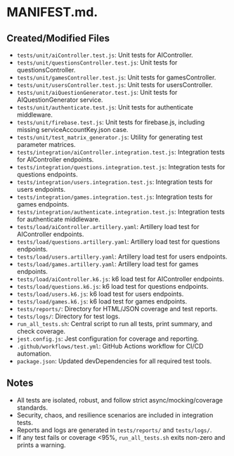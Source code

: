 # MANIFEST.md.

## Created/Modified Files

- `tests/unit/aiController.test.js`: Unit tests for AIController.
- `tests/unit/questionsController.test.js`: Unit tests for questionsController.
- `tests/unit/gamesController.test.js`: Unit tests for gamesController.
- `tests/unit/usersController.test.js`: Unit tests for usersController.
- `tests/unit/aiQuestionGenerator.test.js`: Unit tests for AIQuestionGenerator service.
- `tests/unit/authenticate.test.js`: Unit tests for authenticate middleware.
- `tests/unit/firebase.test.js`: Unit tests for firebase.js, including missing serviceAccountKey.json case.
- `tests/unit/test_matrix_generator.js`: Utility for generating test parameter matrices.
- `tests/integration/aiController.integration.test.js`: Integration tests for AIController endpoints.
- `tests/integration/questions.integration.test.js`: Integration tests for questions endpoints.
- `tests/integration/users.integration.test.js`: Integration tests for users endpoints.
- `tests/integration/games.integration.test.js`: Integration tests for games endpoints.
- `tests/integration/authenticate.integration.test.js`: Integration tests for authenticate middleware.
- `tests/load/aiController.artillery.yaml`: Artillery load test for AIController endpoints.
- `tests/load/questions.artillery.yaml`: Artillery load test for questions endpoints.
- `tests/load/users.artillery.yaml`: Artillery load test for users endpoints.
- `tests/load/games.artillery.yaml`: Artillery load test for games endpoints.
- `tests/load/aiController.k6.js`: k6 load test for AIController endpoints.
- `tests/load/questions.k6.js`: k6 load test for questions endpoints.
- `tests/load/users.k6.js`: k6 load test for users endpoints.
- `tests/load/games.k6.js`: k6 load test for games endpoints.
- `tests/reports/`: Directory for HTML/JSON coverage and test reports.
- `tests/logs/`: Directory for test logs.
- `run_all_tests.sh`: Central script to run all tests, print summary, and check coverage.
- `jest.config.js`: Jest configuration for coverage and reporting.
- `.github/workflows/test.yml`: GitHub Actions workflow for CI/CD automation.
- `package.json`: Updated devDependencies for all required test tools.

## Notes
- All tests are isolated, robust, and follow strict async/mocking/coverage standards.
- Security, chaos, and resilience scenarios are included in integration tests.
- Reports and logs are generated in `tests/reports/` and `tests/logs/`.
- If any test fails or coverage <95%, `run_all_tests.sh` exits non-zero and prints a warning.
